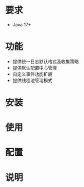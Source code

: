 # 要求

 - Java 17+

# 功能
 
 - 提供统一日志默认格式及收集策略
 - 提供默认配置中心管理
 - 自定义事件功能扩展
 - 提供线程池管理模式

# 安装

# 使用

# 配置

# 说明
